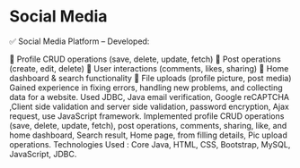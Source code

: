 # Social Media
 
✅ Social Media Platform – Developed:

📌 Profile CRUD operations (save, delete, update, fetch)
📌 Post operations (create, edit, delete)
📌 User interactions (comments, likes, sharing)
📌 Home dashboard & search functionality
📌 File uploads (profile picture, post media)
Gained experience in fixing errors, handling new problems, and
collecting data for a website. Used JDBC, Java email verification, Google reCAPTCHA ,Client side validation and server side validation, password encryption, Ajax request, use JavaScript framework.
Implemented profile CRUD operations (save, delete, update, fetch), post operations, comments, sharing, like, and home dashboard, Search result, Home page, from filling details, Pic upload operations. Technologies Used : Core Java, HTML, CSS, Bootstrap, MySQL, JavaScript, JDBC.
